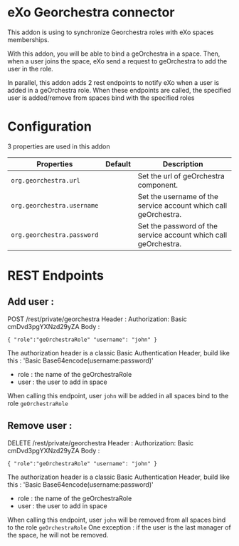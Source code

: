# eXo Georchestra connector

This addon is using to synchronize Georchestra roles with eXo spaces memberships.

With this addon, you will be able to bind a geOrchestra in a space. Then, when a user joins the space, eXo send a request to geOrchestra to add the user in the role.

In parallel, this addon adds 2 rest endpoints to notify eXo when a user is added in a geOrchestra role. When these endpoints are called, the specified user is added/remove from spaces bind with the specified roles

# Configuration

3 properties are used in this addon

| Properties                     | Default    | Description            |
----------------------|----------------|-------------------------------|
| `org.georchestra.url`|      | Set the url of geOrchestra component.       |
| `org.georchestra.username`|      | Set the username of the service account which call geOrchestra.       |
| `org.georchestra.password`|      | Set the password of the service account which call geOrchestra.       |


# REST Endpoints

## Add user : 

POST /rest/private/georchestra
Header : Authorization: Basic cmDvd3pgYXNzd29yZA
Body :

`{
"role":"geOrchestraRole"
"username": "john"
}`

The authorization header is a classic Basic Authentication Header, build like this : 
'Basic Base64encode(username:password)'

- role : the name of the geOrchestraRole
- user : the user to add in space

When calling this endpoint, user `john` will be added in all spaces bind to the role `geOrchestraRole`

## Remove user :

DELETE /rest/private/georchestra
Header : Authorization: Basic cmDvd3pgYXNzd29yZA
Body :

`{
"role":"geOrchestraRole"
"username": "john"
}`

The authorization header is a classic Basic Authentication Header, build like this :
'Basic Base64encode(username:password)'

- role : the name of the geOrchestraRole
- user : the user to add in space

When calling this endpoint, user `john` will be removed from all spaces bind to the role `geOrchestraRole`
One exception : if the user is the last manager of the space, he will not be removed.


